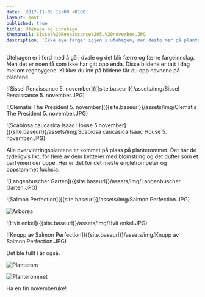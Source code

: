```yaml
---
date: '2017-11-05 15:08 +0100'
layout: post
published: true
title: Utehage og innehage
thumbnail: Sissel%20Renaissance%205.%20november.JPG
description: 'Ikke mye farger igjen i utehagen, men desto mer på planterommet i innehagen.'
---
```


Utehagen er i ferd med å gå i dvale og det blir færre og færre fargeinnslag. Men det er noen få som ikke har gitt opp enda. Disse bildene er tatt i dag mellom regnbygene. Klikker du inn på bildene får du opp navnene på plantene. 

![Sissel Renaissance 5. november]({{site.baseurl}}/assets/img/Sissel Renaissance  5. november.JPG)

![Clematis The President 5. november]({{site.baseurl}}/assets/img/Clematis The President 5. november.JPG)

![Scabiosa caucasica Isaac House 5.november]({{site.baseurl}}/assets/img/Scabiosa caucasica Isaac House 5. november.JPG)

<!--more-->

Alle overvintringsplantene er kommet på plass på planterommet. Det har de tydeligvis likt, for flere av dem kvitterer med blomstring og det dufter som et parfymeri der oppe. Her er det for det meste engletrompeter og oppstammet fuchsia. 

![Langenbuscher Garten]({{site.baseurl}}/assets/img/Langenbuscher Garten.JPG)

![Salmon Perfection]({{site.baseurl}}/assets/img/Salmon Perfection.JPG)

![Arborea]({{site.baseurl}}/assets/img/Arborea.JPG)

![Hvit enkel]({{site.baseurl}}/assets/img/Hvit enkel.JPG)

![Knupp av Salmon Perfection]({{site.baseurl}}/assets/img/Knupp av Salmon Perfection.JPG)

Det ble fullt i år også.

![Planterom]({{site.baseurl}}/assets/img/Planterom.JPG)

![Planterommet]({{site.baseurl}}/assets/img/Planterommet.JPG)

Ha en fin novemberuke!
